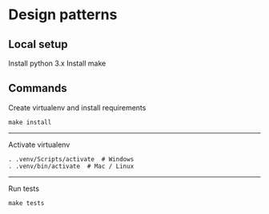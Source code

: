 # Design patterns

## Local setup

Install python 3.x
Install make

## Commands

Create virtualenv and install requirements

```shell
make install
```

***

Activate virtualenv

```shell
. .venv/Scripts/activate  # Windows
. .venv/bin/activate  # Mac / Linux
```

***

Run tests

```shell
make tests
```
